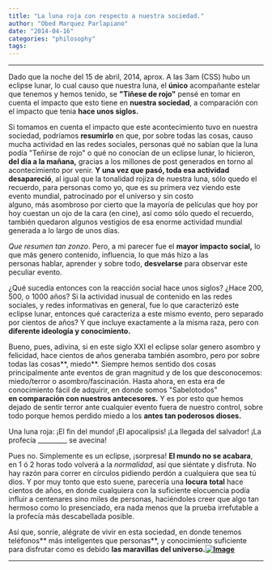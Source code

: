 ```yaml
---
title: "La luna roja con respecto a nuestra sociedad."
author: "Obed Marquez Parlapiano"
date: "2014-04-16"
categories: "philosophy"
tags:
---
```


* * *

Dado que la noche del 15 de abril, 2014, aprox. A las 3am (CSS) hubo un eclipse lunar, lo cual causo que nuestra luna, el **único** acompañante estelar que tenemos y hemos tenido, se **"Tiñese de rojo"** pensé en tomar en cuenta el impacto que esto tiene en **nuestra sociedad**, a comparación con el impacto que tenia **hace unos siglos.**

Si tomamos en cuenta el impacto que este acontecimiento tuvo en nuestra sociedad, podríamos **resumirlo** en que, por sobre todas las cosas, causo mucha actividad en las redes sociales, personas qué no sabían que la luna podía "Teñirse de rojo" o qué no conocían de un eclipse lunar, lo hicieron, **del día a la mañana,** gracias a los millones de post generados en torno al acontecimiento por venir. **Y una vez que pasó, toda esa actividad desapareció**, al igual que la tonalidad rojiza de nuestra luna, sólo quedo el recuerdo, para personas como yo, que es su primera vez viendo este evento mundial, patrocinado por el universo y sin costo alguno, más asombroso por cierto que la mayoría de películas que hoy por hoy cuestan un ojo de la cara (en cine), así como sólo quedo el recuerdo, también quedaron algunos vestigios de esa enorme actividad mundial generada a lo largo de unos días.

_Que resumen tan zonzo_. Pero, a mi parecer fue el **mayor impacto social,** lo que más genero contenido, influencia, lo que más hizo a las personas hablar, aprender y sobre todo, **desvelarse** para observar este peculiar evento.

¿Qué sucedía entonces con la reacción social hace unos siglos? ¿Hace 200, 500, o 1000 años? Si la actividad inusual de contenido en las redes sociales, y redes informativas en general, fue lo que caracterizó este eclipse lunar, entonces qué caracteriza a este mismo evento, pero separado por cientos de años? Y que incluye exactamente a la misma raza, pero con **diferente ideología y conocimiento.**

Bueno, pues, adivina, si en este siglo XXI el eclipse solar genero asombro y felicidad, hace cientos de años generaba también asombro, pero por sobre todas las cosas**, miedo**. Siempre hemos sentido dos cosas principalmente ante eventos de gran magnitud y de los que desconocemos: miedo/terror o asombro/fascinación. Hasta ahora, en esta era de conocimiento fácil de adquirir, en donde somos "Sabelotodos" **en comparación con nuestros antecesores.** Y es por esto que hemos dejado de sentir terror ante cualquier evento fuera de nuestro control, sobre todo porque hemos perdido miedo a los **antes tan poderosos dioses.**

Una luna roja: ¡El fin del mundo! ¡El apocalipsis! ¡La llegada del salvador! ¡La profecía \_\_\_\_\_\_\_\_\_ se avecina!

Pues no. Simplemente es un eclipse, ¡sorpresa! **El mundo no se acabara**, en 1 ó 2 horas todo volverá a la _normalidad_, así que siéntate y disfruta. No hay razón para correr en círculos pidiendo perdón a cualquiera que sea tú dios. Y por muy tonto que esto suene, parecería una **locura** **total** hace cientos de años, en donde cualquiera con la suficiente elocuencia podía influir a centenares sino miles de personas, haciéndoles creer que algo tan hermoso como lo presenciado, era nada menos que la prueba irrefutable a la profecía más descabellada posible.

Así que, sonríe, alégrate de vivir en esta sociedad, en donde tenemos teléfonos** más inteligentes que personas**, y conocimiento suficiente para disfrutar como es debido **las maravillas del universo.[![Image](https://obedparla.com/wp-content/uploads/2014/04/red_moon_during_lunar_eclipse.jpg?w=587)](https://obedparla.com/wp-content/uploads/2014/04/red_moon_during_lunar_eclipse.jpg)**

* * *
